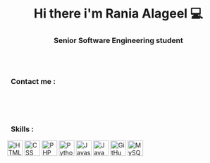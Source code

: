 <h1 align="center">Hi there i'm Rania Alageel 💻 </h1>
<h3 align="center">
Senior Software Engineering student 
</h3> 
<br>
<br>

<h3 align="left">&nbsp; Contact me :</h3>

<br>


<p align="left">

</p>
<br>

<h3> &nbsp; Skills : </h3>
<div>
  
  <img title="HTML5" height="35" src="images/html5.svg">
  <img title="CSS" height="35" src="images/css.svg">
  <img title="PHP" height="35" src="images/php.svg">
  <img title="Python" height="35" src="images/python-original.svg">
  <img title="Javascript" height="35" src="images/javascript.svg">
  <img title="Java" height="35" src="images/java-original.svg">
  <img title="GitHub" height="35" src="images/github.svg">
  <img title="MySQL" height="35" src="images/mysql.svg">
  
  
</div>
<br>
<br>



